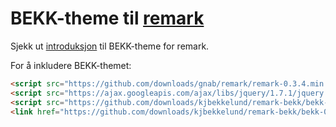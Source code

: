 # BEKK-theme til [remark](https://github.com/gnab/remark)

Sjekk ut [introduksjon](http://kjbekkelund.github.com/remark-bekk/example) til BEKK-theme for remark.

For å inkludere BEKK-themet:

```html
<script src="https://github.com/downloads/gnab/remark/remark-0.3.4.min.js" type="text/javascript"></script>
<script src="https://ajax.googleapis.com/ajax/libs/jquery/1.7.1/jquery.min.js" type="text/javascript"></script>
<script src="https://github.com/downloads/kjbekkelund/remark-bekk/bekk-0.0.3.js" type="text/javascript"></script>
<link href="https://github.com/downloads/kjbekkelund/remark-bekk/bekk-0.0.3.css" type="text/css" rel="stylesheet">
```
